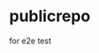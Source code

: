 # publicrepo
for e2e test











































































































































































































































































































































































































































































































































































































































































































































































































































































































































































































































































































































































































































































































































































































































































































































































































































































































































































































































































































































































































































































































































































































































































































































































































































































































































































































































































































































































































































